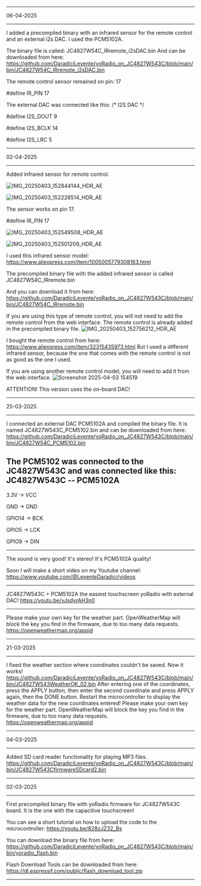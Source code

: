 ***********************************************************
06-04-2025
***********************************************************
I added a precompiled binary with an infrared sensor for the remote control and an external i2s DAC. I used the PCM5102A.

The binary file is called:
JC4827W54C_IRremote_i2sDAC.bin
And can be downloaded from here:
https://github.com/DaradiciLevente/yoRadio_on_JC4827W543C/blob/main/bin/JC4827W54C_IRremote_i2sDAC.bin

The remote control sensor remained on pin: 17

#define IR_PIN 17

The external DAC was connected like this:
/* I2S DAC */

#define I2S_DOUT 9

#define I2S_BCLK 14

#define I2S_LRC 5

***********************************************************
02-04-2025
***********************************************************
Added infrared sensor for remote control.

![IMG_20250403_152844144_HDR_AE](https://github.com/user-attachments/assets/154df16c-6e46-4d13-9529-25e6eaca213f)

![IMG_20250403_152228514_HDR_AE](https://github.com/user-attachments/assets/3bab8da7-2b16-40e8-a799-f509ae510dcf)

The sensor works on pin 17.

#define IR_PIN 17

![IMG_20250403_152549508_HDR_AE](https://github.com/user-attachments/assets/733a715f-6eff-4a1f-9fa5-4c708d237941)


![IMG_20250403_152501209_HDR_AE](https://github.com/user-attachments/assets/0b95cc90-5c3e-4ba9-afc1-92487a1b0129)

I used this infrared sensor model:
https://www.aliexpress.com/item/1005005779308163.html

The precompiled binary file with the added infrared sensor is called JC4827W54C_IRremote.bin

And you can download it from here: 
https://github.com/DaradiciLevente/yoRadio_on_JC4827W543C/blob/main/bin/JC4827W54C_IRremote.bin

If you are using this type of remote control, you will not need to add the remote control from the web interface. The remote control is already added in the precompiled binary file.
![IMG_20250403_152756212_HDR_AE](https://github.com/user-attachments/assets/be65b847-e66c-4a81-ba61-3f02ece159b1)

I bought the remote control from here:
https://www.aliexpress.com/item/32315435973.html
But I used a different infrared sensor, because the one that comes with the remote control is not as good as the one I used.

If you are using another remote control model, you will need to add it from the web interface.
![Screenshot 2025-04-03 154519](https://github.com/user-attachments/assets/2e67b725-98fd-43ba-b1d0-96e5a3fae242)

ATTENTION! This version uses the on-board DAC!

***********************************************************
25-03-2025
***********************************************************
I connected an external DAC PCM5102A and compiled the binary file. It is named JC4827W543C_PCM5102.bin and can be downloaded from here: https://github.com/DaradiciLevente/yoRadio_on_JC4827W543C/blob/main/bin/JC4827W54C_PCM5102.bin

The PCM5102 was connected to the JC4827W543C and was connected like this:
JC4827W543C -- PCM5102A
---------------------------------
3.3V → VCC

GND → GND

GPIO14 → BCK

GPIO5 → LCK

GPIO9 → DIN

---------------------------------

The sound is very good! It's stereo! It's PCM5102A quality!

Soon I will make a short video on my Youtube channel:
https://www.youtube.com/@LeventeDaradici/videos
***********************************************************
JC4827W543C + PCM5102A the easiest touchscreen yoRadio with external DAC!
https://youtu.be/vJsdyrAH3n0
***********************************************************
Please make your own key for the weather part. OpenWeatherMap will block the key you find in the firmware, due to too many data requests.
https://openweathermap.org/appid

***********************************************************
21-03-2025
***********************************************************
I fixed the weather section where coordinates couldn't be saved. Now it works!
https://github.com/DaradiciLevente/yoRadio_on_JC4827W543C/blob/main/bin/JC4827W543WeatherOK_02.bin
After entering one of the coordinates, press the APPLY button, then enter the second coordinate and press APPLY again, then the DONE button.
Restart the microcontroller to display the weather data for the new coordinates entered!
Please make your own key for the weather part. OpenWeatherMap will block the key you find in the firmware, due to too many data requests.
https://openweathermap.org/appid

***********************************************************
04-03-2025
***********************************************************
Added SD card reader functionality for playing MP3 files.
https://github.com/DaradiciLevente/yoRadio_on_JC4827W543C/blob/main/bin/JC4827W543CfirmwareSDcard2.bin

***********************************************************
02-03-2025 
***********************************************************
First precompiled binary file with yoRadio firmware for JC4827W543C board.
It is the one with the capacitive touchscreen!

You can see a short tutorial on how to upload the code to the microcontroller:
https://youtu.be/828zJZ32_Bs

You can download the binary file from here:
https://github.com/DaradiciLevente/yoRadio_on_JC4827W543C/blob/main/bin/yoradio_flash.bin

Flash Download Tools can be downloaded from here:
https://dl.espressif.com/public/flash_download_tool.zip
***********************************************************
